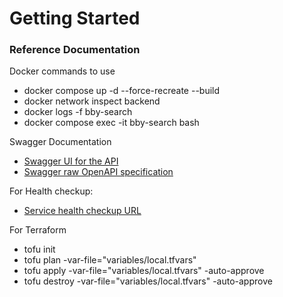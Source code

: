 # Getting Started

### Reference Documentation

Docker commands to use
* docker compose up -d --force-recreate --build
* docker network inspect backend
* docker logs -f  bby-search
* docker compose exec -it bby-search bash

Swagger Documentation
* [Swagger UI for the API](http://localhost:8081/swagger-ui/index.html)
* [Swagger raw OpenAPI specification](http://localhost:8081/v3/api-docs)

For Health checkup:

* [Service health checkup URL](http://localhost:8081/actuator/health)

For Terraform
* tofu init
* tofu plan -var-file="variables/local.tfvars"
* tofu apply -var-file="variables/local.tfvars" -auto-approve
* tofu destroy -var-file="variables/local.tfvars" -auto-approve


